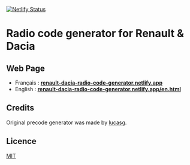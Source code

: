 [![Netlify Status](https://api.netlify.com/api/v1/badges/5626f6a7-7c68-4eb0-99f4-26cdf678d6f9/deploy-status)](https://app.netlify.com/sites/renault-dacia-radio-code-generator/deploys)
# Radio code generator for Renault & Dacia

## Web Page

- Français : **[renault-dacia-radio-code-generator.netlify.app](https://renault-dacia-radio-code-generator.netlify.app/)**
- English : **[renault-dacia-radio-code-generator.netlify.app/en.html](https://renault-dacia-radio-code-generator.netlify.app/en.html)**

## Credits

Original precode generator was made by [lucasg](https://github.com/lucasg).

## Licence

[MIT](LICENSE)
